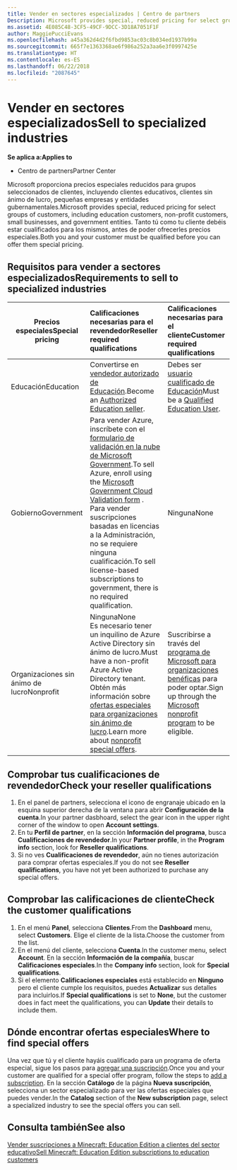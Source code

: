 ```yaml
---
title: Vender en sectores especializados | Centro de partners
Description: Microsoft provides special, reduced pricing for select groups of customers, including education customers, non-profit customers, and government users.
ms.assetid: 4E085C48-3CF5-49CF-9DCC-3D18A7051F1F
author: MaggiePucciEvans
ms.openlocfilehash: a45a362d4d2f6fbd9853ac03c8b034ed1937b99a
ms.sourcegitcommit: 665f7e1363368ae6f986a252a3aa6e3f0997425e
ms.translationtype: HT
ms.contentlocale: es-ES
ms.lasthandoff: 06/22/2018
ms.locfileid: "2087645"
---
```

# <a name="sell-to-specialized-industries"></a><span data-ttu-id="240ce-102">Vender en sectores especializados</span><span class="sxs-lookup"><span data-stu-id="240ce-102">Sell to specialized industries</span></span>

**<span data-ttu-id="240ce-103">Se aplica a:</span><span class="sxs-lookup"><span data-stu-id="240ce-103">Applies to</span></span>**

-  <span data-ttu-id="240ce-104">Centro de partners</span><span class="sxs-lookup"><span data-stu-id="240ce-104">Partner Center</span></span>

<span data-ttu-id="240ce-105">Microsoft proporciona precios especiales reducidos para grupos seleccionados de clientes, incluyendo clientes educativos, clientes sin ánimo de lucro, pequeñas empresas y entidades gubernamentales.</span><span class="sxs-lookup"><span data-stu-id="240ce-105">Microsoft provides special, reduced pricing for select groups of customers, including education customers, non-profit customers, small businesses, and government entities.</span></span> <span data-ttu-id="240ce-106">Tanto tú como tu cliente debéis estar cualificados para los mismos, antes de poder ofrecerles precios especiales.</span><span class="sxs-lookup"><span data-stu-id="240ce-106">Both you and your customer must be qualified before you can offer them special pricing.</span></span> 

## <a name="requirements-to-sell-to-specialized-industries"></a><span data-ttu-id="240ce-107">Requisitos para vender a sectores especializados</span><span class="sxs-lookup"><span data-stu-id="240ce-107">Requirements to sell to specialized industries</span></span>

|**<span data-ttu-id="240ce-108">Precios especiales</span><span class="sxs-lookup"><span data-stu-id="240ce-108">Special pricing</span></span>**   |**<span data-ttu-id="240ce-109">Calificaciones necesarias para el revendedor</span><span class="sxs-lookup"><span data-stu-id="240ce-109">Reseller required qualifications</span></span>**   |**<span data-ttu-id="240ce-110">Calificaciones necesarias para el cliente</span><span class="sxs-lookup"><span data-stu-id="240ce-110">Customer required qualifications</span></span>**   |
|----------------------------|:---------------------------------|:------------------------------------------|
|<span data-ttu-id="240ce-111">Educación</span><span class="sxs-lookup"><span data-stu-id="240ce-111">Education</span></span>   |<span data-ttu-id="240ce-112">Convertirse en [vendedor autorizado de Educación](https://www.mepn.com).</span><span class="sxs-lookup"><span data-stu-id="240ce-112">Become an [Authorized Education seller](https://www.mepn.com).</span></span>   | <span data-ttu-id="240ce-113">Debes ser [usuario cualificado de Educación](http://www.microsoftvolumelicensing.com/DocumentSearch.aspx?Mode=3&DocumentTypeId=7)</span><span class="sxs-lookup"><span data-stu-id="240ce-113">Must be a [Qualified Education User](http://www.microsoftvolumelicensing.com/DocumentSearch.aspx?Mode=3&DocumentTypeId=7).</span></span>   |
|<span data-ttu-id="240ce-114">Gobierno</span><span class="sxs-lookup"><span data-stu-id="240ce-114">Government</span></span>   |<span data-ttu-id="240ce-115">Para vender Azure, inscríbete con el [formulario de validación en la nube de Microsoft Government](http://azuregov.microsoft.com/csp).</span><span class="sxs-lookup"><span data-stu-id="240ce-115">To sell Azure, enroll using the [Microsoft Government Cloud Validation form](http://azuregov.microsoft.com/csp) .</span></span> <span data-ttu-id="240ce-116">Para vender suscripciones basadas en licencias a la Administración, no se requiere ninguna cualificación.</span><span class="sxs-lookup"><span data-stu-id="240ce-116">To sell license-based subscriptions to government, there is no required qualification.</span></span>|   <span data-ttu-id="240ce-117">Ninguna</span><span class="sxs-lookup"><span data-stu-id="240ce-117">None</span></span>|
|<span data-ttu-id="240ce-118">Organizaciones sin ánimo de lucro</span><span class="sxs-lookup"><span data-stu-id="240ce-118">Nonprofit</span></span>  |<span data-ttu-id="240ce-119">Ninguna</span><span class="sxs-lookup"><span data-stu-id="240ce-119">None</span></span><br><span data-ttu-id="240ce-120">Es necesario tener un inquilino de Azure Active Directory sin ánimo de lucro.</span><span class="sxs-lookup"><span data-stu-id="240ce-120">Must have a non-profit Azure Active Directory tenant.</span></span><br><span data-ttu-id="240ce-121">Obtén más información sobre [ofertas especiales para organizaciones sin ánimo de lucro](https://assetsprod.microsoft.com/mpn/en-us/nonprofit-skus-in-csp-faq.pdf).</span><span class="sxs-lookup"><span data-stu-id="240ce-121">Learn more about [nonprofit special offers](https://assetsprod.microsoft.com/mpn/en-us/nonprofit-skus-in-csp-faq.pdf).</span></span>   |<span data-ttu-id="240ce-122">Suscribirse a través del [programa de Microsoft para organizaciones benéficas](https://nonprofit.microsoft.com/#/register) para poder optar.</span><span class="sxs-lookup"><span data-stu-id="240ce-122">Sign up through the [Microsoft nonprofit program](https://nonprofit.microsoft.com/#/register) to be eligible.</span></span>   |


## <a name="check-your-reseller-qualifications"></a><span data-ttu-id="240ce-123">Comprobar tus cualificaciones de revendedor</span><span class="sxs-lookup"><span data-stu-id="240ce-123">Check your reseller qualifications</span></span>

1.  <span data-ttu-id="240ce-124">En el panel de partners, selecciona el icono de engranaje ubicado en la esquina superior derecha de la ventana para abrir **Configuración de la cuenta**.</span><span class="sxs-lookup"><span data-stu-id="240ce-124">In your partner dasbhoard, select the gear icon in the upper right corner of the window to open **Account settings**.</span></span>
2.  <span data-ttu-id="240ce-125">En tu **Perfil de partner**, en la sección **Información del programa**, busca **Cualificaciones de revendedor**.</span><span class="sxs-lookup"><span data-stu-id="240ce-125">In your **Partner profile**, in the **Program info** section, look for **Reseller qualifications**.</span></span>
3.  <span data-ttu-id="240ce-126">Si no ves **Cualificaciones de revendedor**, aún no tienes autorización para comprar ofertas especiales.</span><span class="sxs-lookup"><span data-stu-id="240ce-126">If you do not see **Reseller qualifications**, you have not yet been authorized to purchase any special offers.</span></span>

## <a name="check-the-customer-qualifications"></a><span data-ttu-id="240ce-127">Comprobar las calificaciones de cliente</span><span class="sxs-lookup"><span data-stu-id="240ce-127">Check the customer qualifications</span></span>

1.  <span data-ttu-id="240ce-128">En el menú **Panel**, selecciona **Clientes**.</span><span class="sxs-lookup"><span data-stu-id="240ce-128">From the **Dashboard** menu, select **Customers**.</span></span> <span data-ttu-id="240ce-129">Elige el cliente de la lista.</span><span class="sxs-lookup"><span data-stu-id="240ce-129">Choose the customer from the list.</span></span>
2.  <span data-ttu-id="240ce-130">En el menú del cliente, selecciona **Cuenta**.</span><span class="sxs-lookup"><span data-stu-id="240ce-130">In the customer menu, select **Account**.</span></span> <span data-ttu-id="240ce-131">En la sección **Información de la compañía**, buscar **Calificaciones especiales**.</span><span class="sxs-lookup"><span data-stu-id="240ce-131">In the **Company info** section, look for **Special qualifications**.</span></span>
3.  <span data-ttu-id="240ce-132">Si el elemento **Calificaciones especiales** está establecido en **Ninguno** pero el cliente cumple los requisitos, puedes **Actualizar** sus detalles para incluirlos.</span><span class="sxs-lookup"><span data-stu-id="240ce-132">If **Special qualifications** is set to **None**, but the customer does in fact meet the qualifications, you can **Update** their details to include them.</span></span>

## <a name="where-to-find-special-offers"></a><span data-ttu-id="240ce-133">Dónde encontrar ofertas especiales</span><span class="sxs-lookup"><span data-stu-id="240ce-133">Where to find special offers</span></span>

<span data-ttu-id="240ce-134">Una vez que tú y el cliente hayáis cualificado para un programa de oferta especial, sigue los pasos para [agregar una suscripción](create-a-new-subscription.md).</span><span class="sxs-lookup"><span data-stu-id="240ce-134">Once you and your customer are qualified for a special offer program, follow the steps to [add a subscription](create-a-new-subscription.md).</span></span> <span data-ttu-id="240ce-135">En la sección **Catálogo** de la página **Nueva suscripción**, selecciona un sector especializado para ver las ofertas especiales que puedes vender.</span><span class="sxs-lookup"><span data-stu-id="240ce-135">In the **Catalog** section of the **New subscription** page, select a specialized industry to see the special offers you can sell.</span></span>

## <a name="see-also"></a><span data-ttu-id="240ce-136">Consulta también</span><span class="sxs-lookup"><span data-stu-id="240ce-136">See also</span></span>

[<span data-ttu-id="240ce-137">Vender suscripciones a Minecraft: Education Edition a clientes del sector educativo</span><span class="sxs-lookup"><span data-stu-id="240ce-137">Sell Minecraft: Education Edition subscriptions to education customers</span></span>](minecraft-subscriptions.md)


 

 

 



